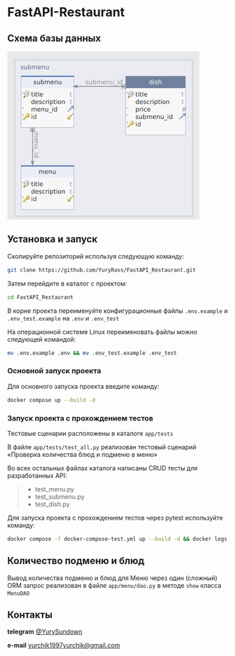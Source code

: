 # FastAPI-Restaurant
## Схема базы данных
![](./schema.png)

## Установка и запуск

Скопируйте репозиторий используя следующую команду:

```bash
git clone https://github.com/YuryRass/FastAPI_Restaurant.git
```

Затем перейдите в каталог с проектом:

```bash
cd FastAPI_Restaurant
```

В корне проекта переименуйте конфигурационные файлы `.env.example` и `.env_test.example` на `.env` и `.env_test`

На операционной системе Linux переименовать файлы можно следующей командой:

```bash
mv .env.example .env && mv .env_test.example .env_test
```
### Основной запуск проекта

Для основного запуска проекта введите команду:


```bash
docker compose up --build -d
```
### Запуск проекта с прохождением тестов

Тестовые сценарии расположены в каталоге `app/tests`

В файле `app/tests/test_all.py` реализован тестовый сценарий «Проверка количества блюд и подменю в меню»

Во всех остальных файлах каталога написаны CRUD тесты для разработанных API:
> * test_menu.py
> * test_submenu.py
> * test_dish.py

Для запуска проекта с прохождением тестов через pytest используйте команду:

```bash
docker compose -f docker-compose-test.yml up --build -d && docker logs --follow test_rest_app && docker compose -f docker-compose-test.yml down -v
```

## Количество подменю и блюд

Вывод количества подменю и блюд для Меню через один (сложный) ORM запрос реализован в файле `app/menu/dao.py` в методе `show` класса `MenuDAO`

## Контакты

**telegram** [@YurySundown](https://t.me/YurySundown)

**e-mail** <yurchik1997yurchik@gmail.com>